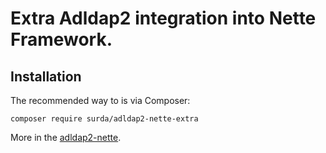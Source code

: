 # Extra Adldap2 integration into Nette Framework.

## Installation

The recommended way to is via Composer:

```
composer require surda/adldap2-nette-extra
```

More in the [adldap2-nette](https://github.com/surda/adldap2-nette).